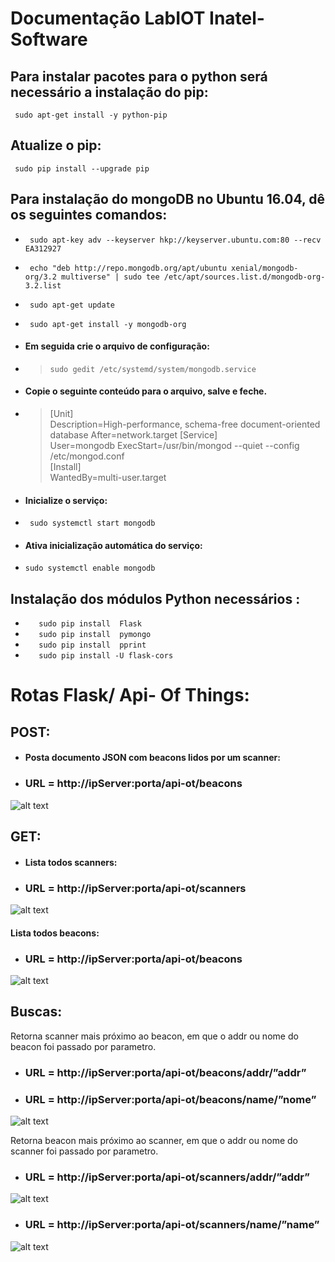 # **Documentação LabIOT Inatel- Software**

## Para instalar pacotes para o python será necessário a instalação do pip:

``` sudo apt-get install -y python-pip```

## Atualize o pip:

``` sudo pip install --upgrade pip```


## Para instalação do mongoDB no Ubuntu 16.04, dê os seguintes comandos:

- ``` sudo apt-key adv --keyserver hkp://keyserver.ubuntu.com:80 --recv EA312927```

- ``` echo "deb http://repo.mongodb.org/apt/ubuntu xenial/mongodb-org/3.2 multiverse" | sudo tee /etc/apt/sources.list.d/mongodb-org-3.2.list```

- ``` sudo apt-get update```

- ``` sudo apt-get install -y mongodb-org```

- #### Em seguida crie o arquivo de configuração:
- > ```sudo gedit /etc/systemd/system/mongodb.service```

- #### Copie o seguinte conteúdo para o arquivo, salve e feche.

- > [Unit]  
    Description=High-performance, schema-free document-oriented database
    After=network.target
    [Service]  
    User=mongodb
    ExecStart=/usr/bin/mongod --quiet --config /etc/mongod.conf  
    [Install]  
    WantedBy=multi-user.target

- #### Inicialize o serviço:
- ``` sudo systemctl start mongodb```
- #### Ativa inicialização automática do serviço:
- ```sudo systemctl enable mongodb```


## Instalação dos módulos Python necessários :
- ```	sudo pip install  Flask```
- ```	sudo pip install  pymongo```
- ```	sudo pip install  pprint```
- ```	sudo pip install -U flask-cors```


# **Rotas Flask/ Api- Of Things:**
 ## **POST:**
 - #### Posta documento JSON com beacons lidos por um scanner:
 - ### URL = http://ipServer:porta/api-ot/beacons
 ![alt text](Lista_beacons.png)


 ## **GET:**
- #### Lista todos scanners:
- ### URL =	http://ipServer:porta/api-ot/scanners
![alt text](scanners.png)

#### Lista todos beacons:
- ### URL =	http://ipServer:porta/api-ot/beacons
![alt text](beacons.png)

## **Buscas:**
Retorna scanner mais próximo ao beacon, em que o addr ou nome do beacon foi passado por parametro.
- ### URL = http://ipServer:porta/api-ot/beacons/addr/”addr”
- ### URL = http://ipServer:porta/api-ot/beacons/name/”nome”
![alt text](beacons_lista.png)

Retorna beacon mais próximo ao scanner, em que o addr ou nome do scanner foi passado por parametro.
- ### URL = http://ipServer:porta/api-ot/scanners/addr/”addr”
![alt text](scanners_addr.png)
- ### URL = http://ipServer:porta/api-ot/scanners/name/”name”
![alt text](scanners_name.png)
